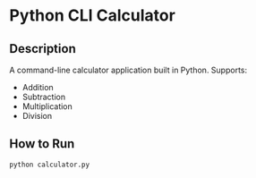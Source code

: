 # Python CLI Calculator

## Description
A command-line calculator application built in Python. Supports:
- Addition
- Subtraction
- Multiplication
- Division

## How to Run
```bash
python calculator.py
